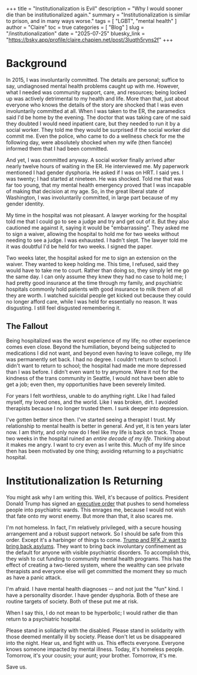 +++
title = "Institutionalization is Evil"
description = "Why I would sooner die than be institutionalized again."
summary = "Institutionalization is similar to prison, and in many ways worse."
tags = [ "LGBT", "mental health" ]
author = "Claire"
toc = true
categories = [ "Blog" ]
slug = "/institutionalization"
date = "2025-07-25"
bluesky_link = "https://bsky.app/profile/claire.chapien.net/post/3luqth5ryns2f"
+++
# Background

In 2015, I was involuntarily committed. The details are personal; suffice to say, undiagnosed mental health problems caught up with me. However, what I needed was community support, care, and resources; being locked up was actively detrimental to my health and life. More than that, just about everyone who knows the details of the story are shocked that I was even involuntarily committed at all. When I was taken to the ER, the paramedics said I'd be home by the evening. The doctor that was taking care of me said they doubted I would need inpatient care, but they needed to run it by a social worker. They told me they would be surprised if the social worker did commit me. Even the police, who came to do a wellness check for me the following day, were absolutely shocked when my wife (then fiancée) informed them that I had been committed.

And yet, I was committed anyway. A social worker finally arrived after nearly twelve hours of waiting in the ER. He interviewed me. My paperwork mentioned I had gender dysphoria. He asked if I was on HRT. I said yes. I was twenty; I had started at nineteen. He was shocked. Told me that was far too young, that my mental health emergency proved that I was incapable of making that decision at my age. So, in the great liberal state of Washington, I was involuntarily committed, in large part because of my gender identity.

My time in the hospital was not pleasant. A lawyer working for the hospital told me that I could go to see a judge and try and get out of it. But they also cautioned me against it, saying it would be "embarrassing". They asked me to sign a waiver, allowing the hospital to hold me for two weeks without needing to see a judge. I was exhausted. I hadn't slept. The lawyer told me it was doubtful I'd be held for two weeks. I signed the paper.

Two weeks later, the hospital asked for me to sign an extension on the waiver. They wanted to keep holding me. This time, I refused, said they would have to take me to court. Rather than doing so, they simply let me go the same day. I can only assume they knew they had no case to hold me; I had pretty good insurance at the time through my family, and psychiatric hospitals commonly hold patients with good insurance to milk them of all they are worth. I watched suicidal people get kicked out because they could no longer afford care, while I was held for essentially no reason. It was disgusting. I still feel disgusted remembering it.

## The Fallout

Being hospitalized was the worst experience of my life; no other experience comes even close. Beyond the humiliation, beyond being subjected to medications I did not want, and beyond even having to leave college, my life was permanently set back. I had no degree. I couldn't return to school. I didn't want to return to school; the hospital had made me more depressed than I was before. I didn't even want to try anymore. Were it not for the kindness of the trans community in Seattle, I would not have been able to get a job; even then, my opportunities have been severely limited.

For years I felt worthless, unable to do anything right. Like I had failed myself, my loved ones, and the world. Like I was broken, dirt. I avoided therapists because I no longer trusted them. I sunk deeper into depression. 

I've gotten better since then. I've started seeing a therapist I trust. My relationship to mental health is better in general. And yet, it is ten years later now. I am thirty, and only now do I feel like my life is back on track. Those two weeks in the hospital ruined an *entire decade of my life*. Thinking about it makes me angry. I want to cry even as I write this. Much of my life since then has been motivated by one thing; avoiding returning to a psychiatric hospital.

# Institutionalization Is Returning

You might ask why I am writing this. Well, it's because of politics. President Donald Trump has signed an [executive order](https://www.whitehouse.gov/presidential-actions/2025/07/ending-crime-and-disorder-on-americas-streets/) that pushes to send homeless people into psychiatric wards. This enrages me, because I would not wish that fate onto my worst enemy. But more than that, it also scares me.

I'm not homeless. In fact, I'm relatively privileged, with a secure housing arrangement and a robust support network. So I should be safe from this order. Except it's a harbinger of things to come. [Trump and RFK Jr want to bring back asylums](https://www.theguardian.com/commentisfree/2025/apr/27/psychiatric-incarceration-mental-illness). They want to bring back involuntary confinement as the default for anyone with visible psychiatric disorders. To accomplish this, they wish to cut funding to community mental health programs. This has the effect of creating a two-tiered system, where the wealthy can see private therapists and everyone else will get committed the moment they so much as have a panic attack.

I'm afraid. I have mental health diagnoses -- and not just the "fun" kind. I have a personality disorder. I have gender dysphoria. Both of these are routine targets of society. Both of these put me at risk.

When I say this, I do not mean to be hyperbolic; I would rather die than return to a psychiatric hospital.

Please stand in solidarity with the disabled. Please stand in solidarity with those deemed mentally ill by society. Please don't let us be disappeared into the night. Hear us, and fight with us. This effects everyone. Everyone knows someone impacted by mental illness. Today, it's homeless people. Tomorrow, it's your cousin; your aunt; your brother. Tomorrow, it's me.

Save us.